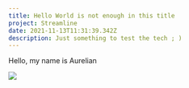 ```yaml
---
title: Hello World is not enough in this title
project: Streamline
date: 2021-11-13T11:31:39.342Z
description: Just something to test the tech ; )
---
```

Hello, my name is Aurelian

![](https://www.eatliver.com/wp-content/uploads/2018/04/funny-birds12.gif)